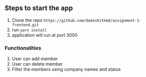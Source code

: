 ## Steps to start the app
 1. Clone the repo ```https://github.com/deekshithmd/assignment-1-frontend.git```
 2. run ```yarn install```
 3. application will run at port 3000

### Functionalities
  1. User can add member
  2. User can delete member
  3. Filter the members using company names and status
     
